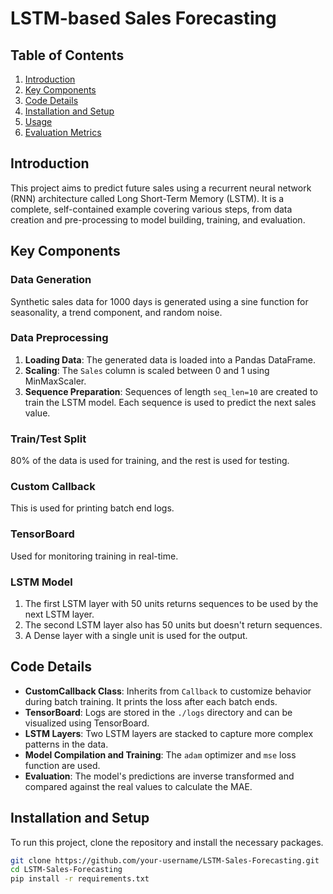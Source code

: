 # LSTM-based Sales Forecasting

## Table of Contents

1. [Introduction](#Introduction)
2. [Key Components](#Key-Components)
3. [Code Details](#Code-Details)
4. [Installation and Setup](#Installation-and-Setup)
5. [Usage](#Usage)
6. [Evaluation Metrics](#Evaluation-Metrics)

## Introduction

This project aims to predict future sales using a recurrent neural network (RNN) architecture called Long Short-Term Memory (LSTM). It is a complete, self-contained example covering various steps, from data creation and pre-processing to model building, training, and evaluation.

## Key Components

### Data Generation

Synthetic sales data for 1000 days is generated using a sine function for seasonality, a trend component, and random noise.

### Data Preprocessing

1. **Loading Data**: The generated data is loaded into a Pandas DataFrame.
2. **Scaling**: The `Sales` column is scaled between 0 and 1 using MinMaxScaler.
3. **Sequence Preparation**: Sequences of length `seq_len=10` are created to train the LSTM model. Each sequence is used to predict the next sales value.

### Train/Test Split

80% of the data is used for training, and the rest is used for testing.

### Custom Callback

This is used for printing batch end logs.

### TensorBoard

Used for monitoring training in real-time.

### LSTM Model

1. The first LSTM layer with 50 units returns sequences to be used by the next LSTM layer.
2. The second LSTM layer also has 50 units but doesn't return sequences.
3. A Dense layer with a single unit is used for the output.

## Code Details

- **CustomCallback Class**: Inherits from `Callback` to customize behavior during batch training. It prints the loss after each batch ends.
- **TensorBoard**: Logs are stored in the `./logs` directory and can be visualized using TensorBoard.
- **LSTM Layers**: Two LSTM layers are stacked to capture more complex patterns in the data.
- **Model Compilation and Training**: The `adam` optimizer and `mse` loss function are used.
- **Evaluation**: The model's predictions are inverse transformed and compared against the real values to calculate the MAE.

## Installation and Setup

To run this project, clone the repository and install the necessary packages.

```bash
git clone https://github.com/your-username/LSTM-Sales-Forecasting.git
cd LSTM-Sales-Forecasting
pip install -r requirements.txt
